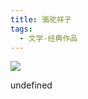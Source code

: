 ```yaml
---
title: 骆驼祥子
tags:
  - 文学-经典作品
---
```


![](https://wfqqreader-1252317822.image.myqcloud.com/cover/727/22910727/s_22910727.jpg)

undefined
